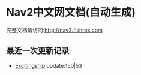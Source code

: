 # Nav2中文网文档(自动生成)

完整文档请访问:http://nav2.fishros.com

## 最近一次更新记录
- [Excitingship](https://github.com/Excitingship) update:150|53
